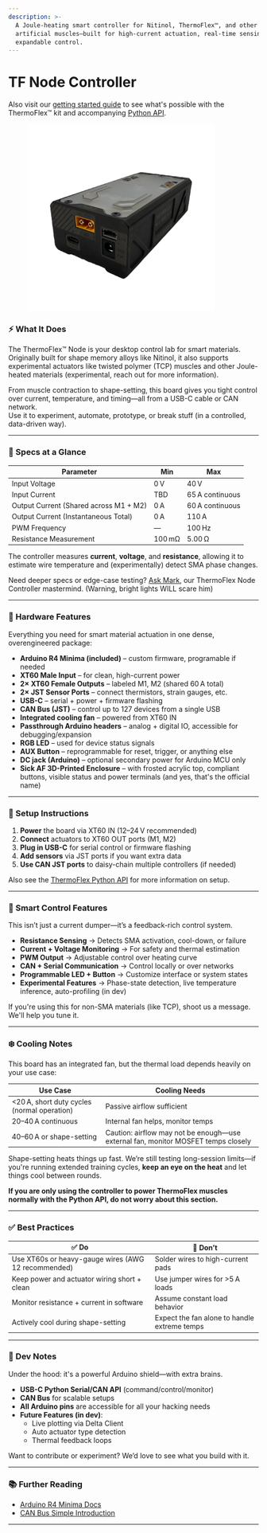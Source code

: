 ```yaml
---
description: >-
  A Joule-heating smart controller for Nitinol, ThermoFlex™, and other
  artificial muscles—built for high-current actuation, real-time sensing, and
  expandable control.
---
```


# TF Node Controller

Also visit our [getting started guide](../../tutorials/thermoflex-tm/getting-started-with-our-evaluation-kit/) to see what's possible with the ThermoFlex™ kit and accompanying [Python API](../../software/thermoflex-tm-python-api.md).

<figure><img src="../../.gitbook/assets/IMG_2907_edited_edited.png" alt="" width="375"><figcaption></figcaption></figure>

### ⚡ What It Does

The ThermoFlex™ Node is your desktop control lab for smart materials. Originally built for shape memory alloys like Nitinol, it also supports experimental actuators like twisted polymer (TCP) muscles and other Joule-heated materials (experimental, reach out for more information).

From muscle contraction to shape-setting, this board gives you tight control over current, temperature, and timing—all from a USB-C cable or CAN network.\
Use it to experiment, automate, prototype, or break stuff (in a controlled, data-driven way).

***

### 🧪 Specs at a Glance

| Parameter                              | Min    | Max             |
| -------------------------------------- | ------ | --------------- |
| Input Voltage                          | 0 V    | 40 V            |
| Input Current                          | TBD    | 65 A continuous |
| Output Current (Shared across M1 + M2) | 0 A    | 60 A continuous |
| Output Current (Instantaneous Total)   | 0 A    | 110 A           |
| PWM Frequency                          | —      | 100 Hz          |
| Resistance Measurement                 | 100 mΩ | 5.00 Ω          |

The controller measures **current**, **voltage**, and **resistance**, allowing it to estimate wire temperature and (experimentally) detect SMA phase changes.

Need deeper specs or edge-case testing? [Ask Mark](mailto:mark@deltaroboticsinc.com), our ThermoFlex Node Controller mastermind. (Warning, bright lights WILL scare him)

***

### 🧩 Hardware Features

Everything you need for smart material actuation in one dense, overengineered package:

* **Arduino R4 Minima (included)** – custom firmware, programable if needed
* **XT60 Male Input** – for clean, high-current power
* **2× XT60 Female Outputs** – labeled M1, M2 (shared 60 A total)
* **2× JST Sensor Ports** – connect thermistors, strain gauges, etc.
* **USB-C** – serial + power + firmware flashing
* **CAN Bus (JST)** – control up to 127 devices from a single USB
* **Integrated cooling fan** – powered from XT60 IN
* **Passthrough Arduino headers** – analog + digital IO, accessible for debugging/expansion
* **RGB LED** – used for device status signals
* **AUX Button** – reprogrammable for reset, trigger, or anything else
* **DC jack (Arduino)** – optional secondary power for Arduino MCU only
* **Sick AF 3D-Printed Enclosure** – with frosted acrylic top, compliant buttons, visible status and power terminals (and yes, that's the official name)

***

### 🔌 Setup Instructions

1. **Power** the board via XT60 IN (12–24 V recommended)
2. **Connect** actuators to XT60 OUT ports (M1, M2)
3. **Plug in USB-C** for serial control or firmware flashing
4. **Add sensors** via JST ports if you want extra data
5. **Use CAN JST ports** to daisy-chain multiple controllers (if needed)

Also see the [ThermoFlex Python API](../../software/thermoflex-tm-python-api.md) for more information on setup.

***

### 🧠 Smart Control Features

This isn’t just a current dumper—it’s a feedback-rich control system.

* **Resistance Sensing** → Detects SMA activation, cool-down, or failure
* **Current + Voltage Monitoring** → For safety and thermal estimation
* **PWM Output** → Adjustable control over heating curve
* **CAN + Serial Communication** → Control locally or over networks
* **Programmable LED + Button** → Customize interface or system states
* **Experimental Features** → Phase-state detection, live temperature inference, auto-profiling (in dev)

If you're using this for non-SMA materials (like TCP), shoot us a message. We'll help you tune it.

***

### ❄️ Cooling Notes

This board has an integrated fan, but the thermal load depends heavily on your use case:

| Use Case                                    | Cooling Needs                                                                     |
| ------------------------------------------- | --------------------------------------------------------------------------------- |
| <20 A, short duty cycles (normal operation) | Passive airflow sufficient                                                        |
| 20–40 A continuous                          | Internal fan helps, monitor temps                                                 |
| 40–60 A or shape-setting                    | Caution: airflow may not be enough—use external fan, monitor MOSFET temps closely |

Shape-setting heats things up fast. We’re still testing long-session limits—if you're running extended training cycles, **keep an eye on the heat** and let things cool between rounds.

**If you are only using the controller to power ThermoFlex muscles normally with the Python API, do not worry about this section.**

***

### ✅ Best Practices

| ✅ Do                                                | 🚫 Don’t                                     |
| --------------------------------------------------- | -------------------------------------------- |
| Use XT60s or heavy-gauge wires (AWG 12 recommended) | Solder wires to high-current pads            |
| Keep power and actuator wiring short + clean        | Use jumper wires for >5 A loads              |
| Monitor resistance + current in software            | Assume constant load behavior                |
| Actively cool during shape-setting                  | Expect the fan alone to handle extreme temps |

***

### 🧰 Dev Notes

Under the hood: it's a powerful Arduino shield—with extra brains.

* **USB-C Python Serial/CAN API** (command/control/monitor)
* **CAN Bus** for scalable setups
* **All Arduino pins** are accessible for all your hacking needs
* **Future Features (in dev)**:
  * Live plotting via Delta Client
  * Auto actuator type detection
  * Thermal feedback loops

Want to contribute or experiment? We’d love to see what you build with it.

***

### 📚 Further Reading

* [Arduino R4 Minima Docs](https://docs.arduino.cc/hardware/uno-r4-minima)
* [CAN Bus Simple Introduction](https://www.csselectronics.com/pages/can-bus-simple-intro-tutorial)

***
